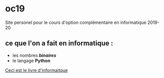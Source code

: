 # oc19
Site personel pour le cours d'option complémentaire en informatique 2019-20

## ce que l'on a fait en informatique :
- les nombres ***binaires***
- le langage **Python**


[Ceci est le livre d'informaitque](https://www.dunod.com/sites/default/files/styles/principal_desktop/public/thumbnails/image/9782100760947-001-X.jpeg)
